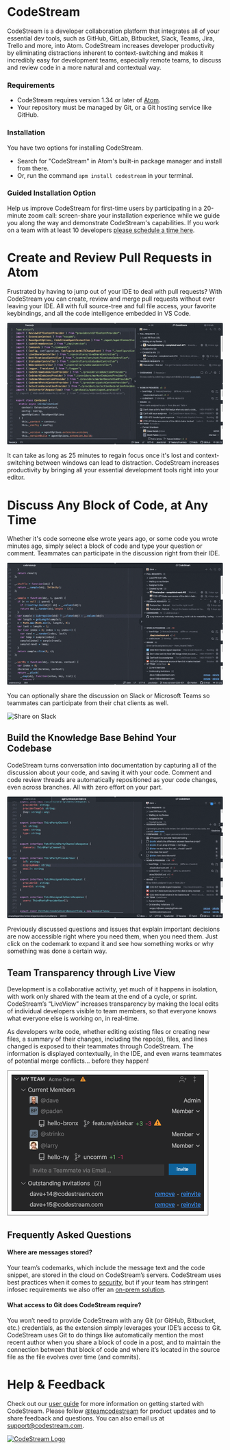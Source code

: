 # CodeStream

CodeStream is a developer collaboration platform that integrates all of your essential dev tools, such as GitHub, GitLab, Bitbucket, Slack, Teams, Jira, Trello and more, into Atom.  CodeStream increases developer productivity by eliminating distractions inherent to context-switching and makes it incredibly easy for development teams, especially remote teams, to discuss and review code in a more natural and contextual way.

### Requirements

- CodeStream requires version 1.34 or later of [Atom](https://atom.io/).
- Your repository must be managed by Git, or a Git hosting service like GitHub.

### Installation

You have two options for installing CodeStream.

- Search for "CodeStream" in Atom's built-in package manager and install from there.
- Or, run the command `apm install codestream` in your terminal.

### Guided Installation Option

Help us improve CodeStream for first-time users by participating in a 20-minute zoom call: screen-share your installation experience while we guide you along the way and demonstrate CodeStream's capabilities. If you work on a team with at least 10 developers [please schedule a time here](https://app.hubspot.com/meetings/claudio13/a-codestream-specialist-supports-your-onboarding-live).

# Create and Review Pull Requests in Atom

Frustrated by having to jump out of your IDE to deal with pull requests? With CodeStream you can create, review and merge pull requests without ever leaving your IDE. All with full source-tree and full file access, your favorite keybindings, and all the code intelligence embedded in VS Code. 

![Pull Request](https://raw.githubusercontent.com/TeamCodeStream/codestream-guide/develop/docs/src/assets/images/animated/PullRequest-Atom.gif)

It can take as long as 25 minutes to regain focus once it's lost and context-switching between windows can lead to distraction. CodeStream increases productivity by bringing all your essential development tools right into your editor.

# Discuss Any Block of Code, at Any Time

Whether it's code someone else wrote years ago, or some code you wrote minutes ago, simply select a block of code and type your question or comment. Teammates can participate in the discussion right from their IDE. 

![CodeStream](https://raw.githubusercontent.com/TeamCodeStream/codestream-guide/develop/docs/src/assets/images/animated/DiscussCode1-Atom.gif) 

You can optionally share the discussion on Slack or Microsoft Teams so teammates can participate from their chat clients as well.

![Share on Slack](https://raw.githubusercontent.com/TeamCodeStream/CodeStream/master/images/ShareOnSlack1.png)

## Build the Knowledge Base Behind Your Codebase

CodeStream turns conversation into documentation by capturing all of the discussion about your code, and saving it with your code. Comment and code review threads are automatically repositioned as your code changes, even across branches. All with zero effort on your part.

![Knowledge Base](https://raw.githubusercontent.com/TeamCodeStream/codestream-guide/develop/docs/src/assets/images/animated/KnowledgeBase1-Atom.gif)

Previously discussed questions and issues that explain important decisions are now accessible right where you need them, when you need them. Just click on the codemark to expand it and see how something works or why something was done a certain way.

## Team Transparency through Live View

Development is a collaborative activity, yet much of it happens in isolation, with work only shared with the team at the end of a cycle, or sprint. CodeStream’s “LiveView” increases transparency by making the local edits of individual developers visible to team members, so that everyone knows what everyone else is working on, in real-time.

As developers write code, whether editing existing files or creating new files, a summary of their changes, including the repo(s), files, and lines changed is exposed to their teammates through CodeStream. The information is displayed contextually, in the IDE, and even warns teammates of potential merge conflicts… before they happen!

![Live View](https://raw.githubusercontent.com/TeamCodeStream/codestream-guide/develop/docs/src/assets/images/MyTeamSection-LiveView.png)

## Frequently Asked Questions

#### Where are messages stored?

Your team’s codemarks, which include the message text and the code snippet, are stored in the cloud on CodeStream’s servers. CodeStream uses best practices when it comes to [security](https://www.codestream.com/security), but if your team has stringent infosec requirements we also offer an [on-prem solution](https://docs.codestream.com/onprem/).

#### What access to Git does CodeStream require?

You won’t need to provide CodeStream with any Git (or GitHub, Bitbucket, etc.) credentials, as the extension simply leverages your IDE’s access to Git. CodeStream uses Git to do things like automatically mention the most recent author when you share a block of code in a post, and to maintain the connection between that block of code and where it’s located in the source file as the file evolves over time (and commits).

# Help & Feedback

Check out our [user guide](https://docs.codestream.com/userguide/) for more information on getting started with CodeStream. Please follow [@teamcodestream](http://twitter.com/teamcodestream) for product updates and to share feedback and questions. You can also email us at support@codestream.com.

[![CodeStream Logo](https://alt-images.codestream.com/codestream_logo_atommarketplace.png)](https://codestream.com?utm_source=atommarket&utm_medium=banner&utm_campaign=codestream)